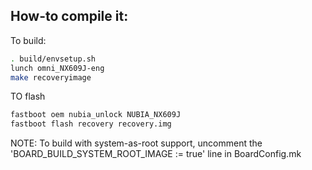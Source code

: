 ## How-to compile it:

To build:

```sh
. build/envsetup.sh
lunch omni_NX609J-eng
make recoveryimage
```

TO flash

```sh
fastboot oem nubia_unlock NUBIA_NX609J
fastboot flash recovery recovery.img
```

NOTE: To build with system-as-root support,
uncomment the 'BOARD_BUILD_SYSTEM_ROOT_IMAGE := true'
line in BoardConfig.mk